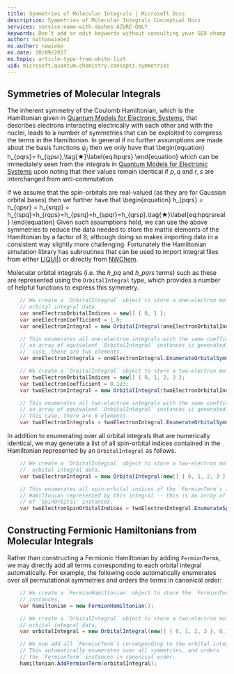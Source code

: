 ```yaml
---
title: Symmetries of Molecular Integrals | Microsoft Docs
description: Symmetries of Molecular Integrals Conceptual Docs
services: service-name-with-dashes-AZURE-ONLY
keywords: Don’t add or edit keywords without consulting your SEO champ.
author: nathanwiebe2
ms.author: nawiebe
ms.date: 10/09/2017
ms.topic: article-type-from-white-list
uid: microsoft.quantum.chemistry.concepts.symmetries
---
```


## Symmetries of Molecular Integrals

The inherent symmetry of the Coulomb Hamiltonian, which is the Hamiltonian given in [Quantum Models for Electronic Systems](xref:microsoft.quantum.chemistry.concepts.quantummodels), that describes electrons interacting electrically with each other and with the nuclei, leads to a number of symmetries that can be exploited to compress the terms in the Hamiltonian.
In general if no further assumptions are made about the basis functions $\psi_j$ then we only have that
\begin{equation}
h_{pqrs}= h_{qpsr},\tag{★}\label{eq:hpqrs}
\end{equation}
which can be immediately seen from the integrals in [Quantum Models for Electronic Systems](xref:microsoft.quantum.chemistry.concepts.quantummodels) upon noting that their values remain identical if $p,q$ and $r,s$ are interchanged from anti-commutation.

If we assume that the spin-orbitals are real-valued (as they are for Gaussian orbital bases) then we further have that 
\begin{equation}
h_{pqrs} = h_{qpsr} = h_{srqp} = h_{rspq}=h_{rqps}=h_{psrq}=h_{spqr}=h_{qrsp}.\tag{★}\label{eq:hpqrsreal}
\end{equation}
Given such assumptions hold, we can use the above symmetries to reduce the data needed to store the matrix elements of the Hamiltonian by a factor of $8$; although doing so makes importing data in a consistent way slightly more challenging.  Fortunately the Hamiltonian simulation library has subroutines that can be used to import integral files from either [LIQ$U$I$|\rangle$](https://www.microsoft.com/en-us/research/project/language-integrated-quantum-operations-liqui/) or directly from [NWChem](http://www.nwchem-sw.org/index.php/Main_Page).

Molecular orbital integrals (i.e. the $h\_{pq}$ and $h\_{pqrs}$ terms) such as these are represented using the `OrbitalIntegral` type, which provides a number of helpful functions to express this symmetry.
```csharp
    // We create a `OrbitalIntegral` object to store a one-electron molecular 
    // orbital integral data.
    var oneElectronOrbitalIndices = new[] { 0, 1 };
    var oneElectronCoefficient = 1.0;
    var oneElectronIntegral = new OrbitalIntegral(oneElectronOrbitalIndices, oneElectronCoefficient);

    // This enumerates all one-electron integrals with the same coefficient --
    // an array of equivalent `OrbitalIntegral` instances is generated. In this
    //  case, there are two elements.
    var oneElectronIntegrals = oneElectronIntegral.EnumerateOrbitalSymmetries();

    // We create a `OrbitalIntegral` object to store a two-electron molecular orbital integral data.
    var twoElectronOrbitalIndices = new[] { 0, 1, 2, 3 };
    var twoElectronCoefficient = 0.123;
    var twoElectronIntegral = new OrbitalIntegral(twoElectronOrbitalIndices, twoElectronCoefficient);

    // This enumerates all two-electron integrals with the same coefficient -- 
    // an array of equivalent `OrbitalIntegral` instances is generated. In 
    // this case, there are 8 elements.
    var twoElectronIntegrals = twoElectronIntegral.EnumerateOrbitalSymmetries();
```

In addition to enumerating over all orbital integrals that are numerically identical, we may generate a list of all spin-orbital indices contained in the Hamiltonian represented by an `OrbitalIntegral` as follows.
```csharp
    // We create a `OrbitalIntegral` object to store a two-electron molecular
    //  orbital integral data.
    var twoElectronIntegral = new OrbitalIntegral(new[] { 0, 1, 2, 3 }, 0.123);

    // This enumerates all spin-orbital indices of the `FermionTerm`s in the 
    // Hamiltonian represented by this integral -- this is an array of array 
    // of `SpinOrbital` instances.
    var twoElectronSpinOrbitalIndices = twoElectronIntegral.EnumerateSpinOrbitals();
```
## Constructing Fermionic Hamiltonians from Molecular Integrals

Rather than constructing a Fermionic Hamiltonian by adding `FermionTerm`s, we may directly add all terms corresponding to each orbital integral automatically. For example, the following code automatically enumerates over all permutational symmetries and orders the terms in canonical order: 
```csharp
    // We create a `FermionHamiltonian` object to store the `FermionTerm`
    // instances.
    var hamiltonian = new FermionHamiltonian();

    // We create a `OrbitalIntegral` object to store a two-electron molecular 
    // orbital integral data.
    var orbitalIntegral = new OrbitalIntegral(new[] { 0, 1, 2, 3 }, 0.123);

    // We now add all `FermionTerm`s corresponding to the orbital integral. 
    // This automatically enumerates over all symmetries, and orders 
    // the `FermionTerm` instances in canonical order.
    hamiltonian.AddFermionTerm(orbitalIntegral);
```
